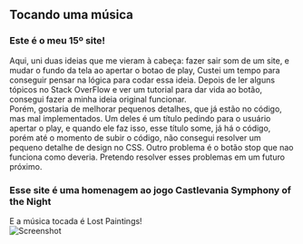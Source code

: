 ## Tocando uma música
### Este é o meu 15º site!
Aqui, uni duas ideias que me vieram à cabeça: fazer sair som de um site, e mudar o fundo da tela ao apertar o botao de play, Custei um tempo para conseguir pensar na lógica para codar essa ideia. Depois de ler alguns tópicos no Stack OverFlow e ver um tutorial para dar vida ao botão, consegui fazer a minha ideia original funcionar.
<br>
Porém, gostaria de melhorar pequenos detalhes, que já estão no código, mas mal implementados. Um deles é um título pedindo para o usuário apertar o play, e quando ele faz isso, esse título some, já há o código, porém até o momento de subir o código, não consegui resolver um pequeno detalhe de design no CSS. Outro problema é o botão stop que nao funciona como deveria. Pretendo resolver esses problemas em um futuro próximo.

### Esse site é uma homenagem ao jogo Castlevania Symphony of the Night
E a música tocada é Lost Paintings!
<br>
![Screenshot](https://i.imgur.com/iyeY3FD.png)